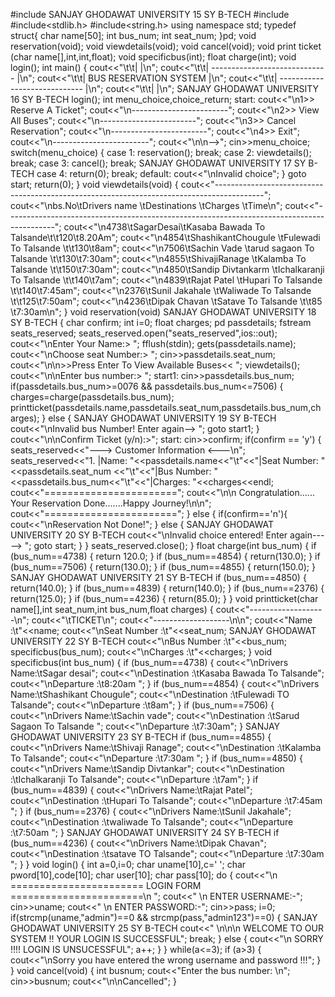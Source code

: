 #include<iostream>
SANJAY GHODAWAT UNIVERSITY 15 SY B-TECH
#include<fstream>
#include<stdlib.h>
#include<string.h>
using namespace std;
typedef struct{
char name[50];
int bus_num;
int seat_num;
}pd;
void reservation(void);
void viewdetails(void);
void cancel(void);
void print ticket (char name[],int,int,float);
void specificbus(int);
float charge(int);
void login();
int main()
{
 cout<<"\t\t| |\n";
 cout<<"\t\t| ----------------------------- |\n";
 cout<<"\t\t| BUS RESERVATION SYSTEM |\n";
 cout<<"\t\t| ----------------------------- |\n";
 cout<<"\t\t| |\n";
SANJAY GHODAWAT UNIVERSITY 16 SY B-TECH
login();
int menu_choice,choice_return;
 start:
 cout<<"\n1>> Reserve A Ticket";
 cout<<"\n------------------------";
 cout<<"\n2>> View All Buses";
 cout<<"\n------------------------";
 cout<<"\n3>> Cancel Reservation";
 cout<<"\n------------------------";
 cout<<"\n4>> Exit";
 cout<<"\n------------------------";
 cout<<"\n\n-->";
cin>>menu_choice;
 switch(menu_choice)
 {
 case 1:
 reservation();
 break;
 case 2:
 viewdetails();
 break;
 case 3:
 cancel();
 break;
SANJAY GHODAWAT UNIVERSITY 17 SY B-TECH
 case 4:
 return(0);
 break;
 default:
 cout<<"\nInvalid choice";
 }
goto start;
return(0);
}
void viewdetails(void)
{
 cout<<"------------------------------------------------------------------------------------------";
 cout<<"\nbs.No\tDrivers name \tDestinations \tCharges \tTime\n";
 cout<<"------------------------------------------------------------------------------------------";
 cout<<"\n4738\tSagarDesai\tKasaba Bawada To Talsande\t\t120\t8.20Am";
 cout<<"\n4854\tShashikantChougule \tFulewadi To Talsande \t\t130\t8am";
 cout<<"\n7506\tSachin Vade \tarud sagaon To Talsande \t\t130\t7:30am";
 cout<<"\n4855\tShivajiRanage \tKalamba To Talsande \t\t150\t7:30am";
 cout<<"\n4850\tSandip Divtankarm \tIchalkaranji To Talsande \t\t140\t7am";
 cout<<"\n4839\tRajat Patel \tHupari To Talsande \t\t140\t7:45am";
 cout<<"\n2376\tSunil Jakahale \tWaliwade To Talsande \t\t125\t7:50am";
 cout<<"\n4236\tDipak Chavan \tSatave To Talsande \t\t85 \t7:30am\n";
}
void reservation(void)
SANJAY GHODAWAT UNIVERSITY 18 SY B-TECH
{
char confirm;
int i=0;
float charges;
pd passdetails;
 fstream seats_reserved;
seats_reserved.open("seats_reserved",ios::out);
 cout<<"\nEnter Your Name:> ";
fflush(stdin);
gets(passdetails.name);
 cout<<"\nChoose seat Number:> ";
cin>>passdetails.seat_num;
 cout<<"\n\n>>Press Enter To View Available Buses<< ";
viewdetails();
 cout<<"\n\nEnter bus number:> ";
 start1:
cin>>passdetails.bus_num;
 if(passdetails.bus_num>=0076 && passdetails.bus_num<=7506)
 {
 charges=charge(passdetails.bus_num);
 printticket(passdetails.name,passdetails.seat_num,passdetails.bus_num,charges);
 }
 else
 {
SANJAY GHODAWAT UNIVERSITY 19 SY B-TECH
 cout<<"\nInvalid bus Number! Enter again--> ";
 goto start1;
 }
 cout<<"\n\nConfirm Ticket (y/n):>";
 start:
cin>>confirm;
 if(confirm == 'y')
 {
 seats_reserved<<"---> Customer Information <---\n";
 seats_reserved<<"1. |Name: "<<passdetails.name<<"\t"<<"|Seat Number:
"<<passdetails.seat_num
 <<"\t"<<"|Bus Number:
"<<passdetails.bus_num<<"\t"<<"|Charges: "<<charges<<endl;
 cout<<"=======================";
 cout<<"\n\n Congratulation...... Your Reservation Done.......Happy
Journey!\n\n";
 cout<<"=======================";
 }
 else
 {
 if(confirm=='n'){
 cout<<"\nReservation Not Done!";
 }
 else
 {
SANJAY GHODAWAT UNIVERSITY 20 SY B-TECH
 cout<<"\nInvalid choice entered! Enter again-----> ";
 goto start;
 }
 }
seats_reserved.close();
}
float charge(int bus_num)
{
 if (bus_num==4738)
 {
 return 120.0;
 }
 if (bus_num==4854)
 {
 return(130.0);
 }
 if (bus_num==7506)
 {
 return(130.0);
 }
 if (bus_num==4855)
 {
 return(150.0);
 }
SANJAY GHODAWAT UNIVERSITY 21 SY B-TECH
 if (bus_num==4850)
 {
 return(140.0);
 }
 if (bus_num==4839)
 {
 return(140.0);
 }
 if (bus_num==2376)
 {
 return(125.0);
 }
 if (bus_num==4236)
 {
 return(85.0);
 }
}
void printticket(char name[],int seat_num,int bus_num,float charges)
{
 cout<<"-------------------\n";
 cout<<"\tTICKET\n";
 cout<<"-------------------\n\n";
 cout<<"Name :\t"<<name;
 cout<<"\nSeat Number :\t"<<seat_num;
SANJAY GHODAWAT UNIVERSITY 22 SY B-TECH
 cout<<"\nBus Number :\t"<<bus_num;
specificbus(bus_num);
 cout<<"\nCharges :\t"<<charges;
}
void specificbus(int bus_num)
{
 if (bus_num==4738)
 {
 cout<<"\nDrivers Name:\tSagar desai";
 cout<<"\nDestination :\tKasaba Bawada To Talsande";
 cout<<"\nDeparture :\t8:20am ";
 }
 if (bus_num==4854)
 {
 cout<<"\nDrivers Name:\tShashikant Chougule";
 cout<<"\nDestination :\tFulewadi TO Talsande";
 cout<<"\nDeparture :\t8am";
 }
 if (bus_num==7506)
 {
 cout<<"\nDrivers Name:\tSachin vade";
 cout<<"\nDestination :\tSarud Sagaon To Talsande ";
 cout<<"\nDeparture :\t7:30am";
 }
SANJAY GHODAWAT UNIVERSITY 23 SY B-TECH
 if (bus_num==4855)
 {
 cout<<"\nDrivers Name:\tShivaji Ranage";
 cout<<"\nDestination :\tKalamba To Talsande";
 cout<<"\nDeparture :\t7:30am ";
 }
 if (bus_num==4850)
 {
 cout<<"\nDrivers Name:\tSandip Divtankar";
 cout<<"\nDestination :\tIchalkaranji To Talsande";
 cout<<"\nDeparture :\t7am";
 }
 if (bus_num==4839)
 {
 cout<<"\nDrivers Name:\tRajat Patel";
 cout<<"\nDestination :\tHupari To Talsande";
 cout<<"\nDeparture :\t7:45am ";
 }
 if (bus_num==2376)
 {
 cout<<"\nDrivers Name:\tSunil Jakahale";
 cout<<"\nDestination :\twaliwade To Talsande";
 cout<<"\nDeparture :\t7:50am ";
 }
SANJAY GHODAWAT UNIVERSITY 24 SY B-TECH
 if (bus_num==4236)
 {
 cout<<"\nDrivers Name:\tDipak Chavan";
 cout<<"\nDestination :\tsatave TO Talsande";
 cout<<"\nDeparture :\t7:30am ";
 }
}
void login()
{
int a=0,i=0;
 char uname[10],c=' ';
 char pword[10],code[10];
 char user[10];
 char pass[10];
 do
 {
 cout<<"\n ======================= LOGIN FORM
=======================\n ";
 cout<<" \n ENTER USERNAME:-";
cin>>uname;
 cout<<" \n ENTER PASSWORD:-";
cin>>pass;
i=0;
 if(strcmp(uname,"admin")==0 && strcmp(pass,"admin123")==0)
 {
SANJAY GHODAWAT UNIVERSITY 25 SY B-TECH
 cout<<" \n\n\n WELCOME TO OUR SYSTEM !! YOUR LOGIN IS
SUCCESSFUL";
break;
 }
 else
 {
 cout<<"\n SORRY !!!! LOGIN IS UNSUCESSFUL";
 a++;
 }
}
while(a<=3);
 if (a>3)
 {
 cout<<"\nSorry you have entered the wrong username and password !!!";
 }
}
void cancel(void)
{
int busnum;
 cout<<"Enter the bus number: \n";
 cin>>busnum;
 cout<<"\n\nCancelled";
 }

